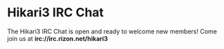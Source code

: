 # Hikari3 IRC Chat

The Hikari3 IRC Chat is open and ready to welcome new members!
Come join us at **irc://irc.rizon.net/hikari3**
